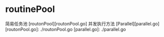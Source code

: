 # routinePool
简易任务池 [routonPool][routonPool.go]
并发执行方法 [Parallel][parallel.go]
[routonPool.go]: ./routonPool.go
[parallel.go]: ./parallel.go
